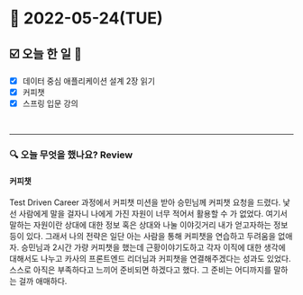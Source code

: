 # 📆 2022-05-24(TUE)
## ☑️ 오늘 한 일 📑
- [x] 데이터 중심 애플리케이션 설계 2장 읽기
- [x] 커피챗
- [x] 스프링 입문 강의  

<br>

***

### 🔍️ 오늘 무엇을 했나요? Review
#### 커피챗 
Test Driven Career 과정에서 커피챗 미션을 받아 승민님께 커피챗 요청을 드렸다. 
낯선 사람에게 말을 걸자니 나에게 가진 자원이 너무 적어서 활용할 수 가 없었다. 여기서 말하는 자원이란 상대에 대한 정보 혹은 상대와 나눌 이야깃거리 내가 얻고자하는 정보 등이 있다. 
그래서 나의 전략은 일단 아는 사람을 통해 커피챗을 연습하고 두려움을 없애자. 
승민님과 2시간 가량 커피챗을 했는데 근황이야기도하고 각자 이직에 대한 생각에 대해서도 나누고 카사의 프론트엔드 리더님과 커피챗을 연결해주겠다는 성과도 있었다. 
스스로 아직은 부족하다고 느끼어 준비되면 하겠다고 했다. 그 준비는 어디까지를 말하는 걸까 애매하다. 
